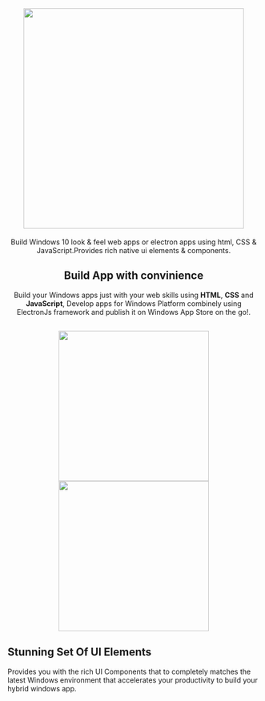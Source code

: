 <h2 align="center"> 
  <img src="https://github.com/vivekverma007/Windows10_framework/blob/master/app_preview/app_preview_title_flat.png" width="440" /> 
</h2>

<p align="center">
	Build Windows 10 look & feel web apps or electron apps using html, CSS & JavaScript.Provides rich native ui elements & components.
</p>

<h2 align="center">Build App with convinience</h2>

<p align="center">
	Build your Windows apps just with your web skills using <b>HTML</b>, <b>CSS</b> and <b>JavaScript</b>, Develop apps for Windows Platform combinely using ElectronJs framework and publish it on Windows App Store on the go!. <br>
	
</p>

<h2 align="center">
	
<img src="https://github.com/vivekverma007/Windows10_framework/blob/master/app_preview/app_preview_button_store.png" width="300" />

<img src="https://github.com/vivekverma007/Windows10_framework/blob/master/app_preview/app_preview_button_electron.png" width="300" />

</h2>

## Stunning Set Of UI Elements
<p>
	Provides you with the rich UI Components that to completely matches the latest Windows environment that accelerates your productivity to build your hybrid windows app.
	
</p>
